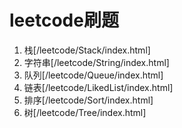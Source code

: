 # leetcode刷题

1. 栈[/leetcode/Stack/index.html]
2. 字符串[/leetcode/String/index.html]
3. 队列[/leetcode/Queue/index.html]
4. 链表[/leetcode/LikedList/index.html]
5. 排序[/leetcode/Sort/index.html]
6. 树[/leetcode/Tree/index.html]
